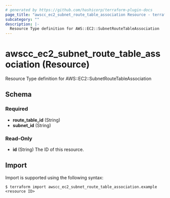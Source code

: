 ```yaml
---
# generated by https://github.com/hashicorp/terraform-plugin-docs
page_title: "awscc_ec2_subnet_route_table_association Resource - terraform-provider-awscc"
subcategory: ""
description: |-
  Resource Type definition for AWS::EC2::SubnetRouteTableAssociation
---
```


# awscc_ec2_subnet_route_table_association (Resource)

Resource Type definition for AWS::EC2::SubnetRouteTableAssociation



<!-- schema generated by tfplugindocs -->
## Schema

### Required

- **route_table_id** (String)
- **subnet_id** (String)

### Read-Only

- **id** (String) The ID of this resource.

## Import

Import is supported using the following syntax:

```shell
$ terraform import awscc_ec2_subnet_route_table_association.example <resource ID>
```
